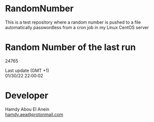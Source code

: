 # RandomNumber    
This is a test repository where a random number is pushed to a file automatically passwordless from a cron job in my Linux CentOS server    
# Random Number of the last run   
24765
      
Last update (GMT +1)    
01/30/22 22:00:02
# Developer    
Hamdy Abou El Anein   
hamdy.aea@protonmail.com
